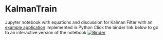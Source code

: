 # KalmanTrain

Jupyter notebook with equations and discussion for Kalman Filter with an [example application](https://en.wikipedia.org/wiki/Kalman_filter#Example_application,_technical) implemented in Python 
Click the binder link below to go to an interactive version of the notebook
[![Binder](https://mybinder.org/badge_logo.svg)](https://mybinder.org/v2/gh/lkilcommons/kalmantrain/HEAD?urlpath=%2Fdoc%2Ftree%2FKalmanTrain.ipynb)

